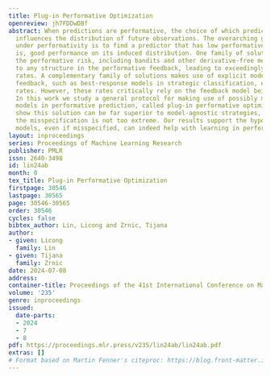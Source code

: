 ```yaml
---
title: Plug-in Performative Optimization
openreview: jh7FDDwDBf
abstract: When predictions are performative, the choice of which predictor to deploy
  influences the distribution of future observations. The overarching goal in learning
  under performativity is to find a predictor that has low performative risk, that
  is, good performance on its induced distribution. One family of solutions for optimizing
  the performative risk, including bandits and other derivative-free methods, is agnostic
  to any structure in the performative feedback, leading to exceedingly slow convergence
  rates. A complementary family of solutions makes use of explicit models for the
  feedback, such as best-response models in strategic classification, enabling faster
  rates. However, these rates critically rely on the feedback model being correct.
  In this work we study a general protocol for making use of possibly misspecified
  models in performative prediction, called plug-in performative optimization. We
  show this solution can be far superior to model-agnostic strategies, as long as
  the misspecification is not too extreme. Our results support the hypothesis that
  models, even if misspecified, can indeed help with learning in performative settings.
layout: inproceedings
series: Proceedings of Machine Learning Research
publisher: PMLR
issn: 2640-3498
id: lin24ab
month: 0
tex_title: Plug-in Performative Optimization
firstpage: 30546
lastpage: 30565
page: 30546-30565
order: 30546
cycles: false
bibtex_author: Lin, Licong and Zrnic, Tijana
author:
- given: Licong
  family: Lin
- given: Tijana
  family: Zrnic
date: 2024-07-08
address:
container-title: Proceedings of the 41st International Conference on Machine Learning
volume: '235'
genre: inproceedings
issued:
  date-parts:
  - 2024
  - 7
  - 8
pdf: https://proceedings.mlr.press/v235/lin24ab/lin24ab.pdf
extras: []
# Format based on Martin Fenner's citeproc: https://blog.front-matter.io/posts/citeproc-yaml-for-bibliographies/
---
```

